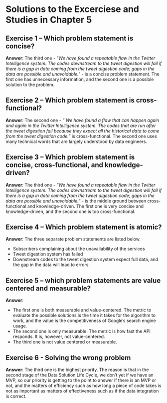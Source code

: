 # Solutions to the Excerciese and Studies in Chapter 5

## Exercise 1 – Which problem statement is concise?
**Answer**: The third one - *"We have found a repeatable flaw in the Twitter Intelligence system. The codes downstream to the tweet digestion will fail if there is a gap in data coming from the tweet digestion code; gaps in the data are possible and unavoidable."* - is a concise problem statement. The first one has unnecessary information, and the second one is a possible solution to the problem.


## Exercise 2 – Which problem statement is cross-functional?
**Answer**: The second one - *” We have found a flaw that can happen again and again in the Twitter Intelligence system. The codes that are run after the tweet digestion fail because they expect all the historical data to come from the tweet digestion code.”* is cross-functional. The second one uses many technical words that are largely understood by data engineers. 

## Exercise 3 – Which problem statement is concise, cross-functional, and knowledge-driven?
**Answer**: The third one - *”We have found a repeatable flaw in the Twitter Intelligence system. The codes downstream to the tweet digestion will fail if there is a gap in data coming from the tweet digestion code; gaps in the data are possible and unavoidable.”* -  is the middle ground between cross-functional and knowledge-driven. The first one is very concise and knowledge-driven, and the second one is too cross-functional. 

## Exercise 4 – Which problem statement is atomic?
**Answer**: The three separate problem statements are listed below.
-	Subscribers complaining about the unavailability of the services
-	Tweet digestion system has failed
-	Downstream codes to the tweet digestion system expect full data, and the gap in the data will lead to errors. 

## Exercise 5 – which problem statements are value centered and measurable?
**Answer**:
-	The first one is both measurable and value-centered. The metric to evaluate the possible solutions is the time it takes for the algorithm to work, and the value is the competitiveness of Google’s search engine usage. 
-	The second one is only measurable. The metric is how fast the API responds. It is, however, not value-centered.
-	The third one is not value centered or measurable.  

## Exercise 6 - Solving the wrong problem
**Answer**: The third one is the highest priority. The reason is that in the second stage of the Data Solution Life Cycle, we don’t yet if we have an MVP, so our priority is getting to the point to answer if there is an MVP or not, and the matters of efficiency such as how long a piece of code takes is not as important as matters of effectiveness such as if the data integration is correct. 
